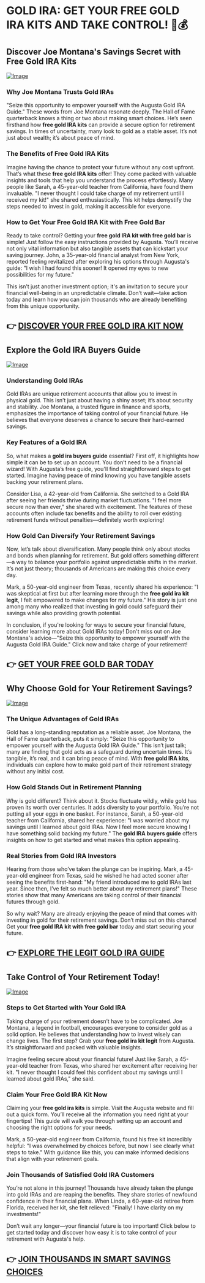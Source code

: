 # GOLD IRA: GET YOUR FREE GOLD IRA KITS AND TAKE CONTROL! 🌟💰

## Discover Joe Montana's Savings Secret with Free Gold IRA Kits

[![Image](https://apmaffiliates.com/creatives/Zero-IRA-Fees-Set-3-Coins-768x1024.jpg)](https://gchaffi.com/i4TOQyQQ)

### Why Joe Montana Trusts Gold IRAs  
"Seize this opportunity to empower yourself with the Augusta Gold IRA Guide." These words from Joe Montana resonate deeply. The Hall of Fame quarterback knows a thing or two about making smart choices. He’s seen firsthand how **free gold IRA kits** can provide a secure option for retirement savings. In times of uncertainty, many look to gold as a stable asset. It’s not just about wealth; it’s about peace of mind.

### The Benefits of Free Gold IRA Kits  
Imagine having the chance to protect your future without any cost upfront. That’s what these **free gold IRA kits** offer! They come packed with valuable insights and tools that help you understand the process effortlessly. Many people like Sarah, a 45-year-old teacher from California, have found them invaluable. "I never thought I could take charge of my retirement until I received my kit!" she shared enthusiastically. This kit helps demystify the steps needed to invest in gold, making it accessible for everyone.

### How to Get Your Free Gold IRA Kit with Free Gold Bar  
Ready to take control? Getting your **free gold IRA kit with free gold bar** is simple! Just follow the easy instructions provided by Augusta. You’ll receive not only vital information but also tangible assets that can kickstart your saving journey. John, a 35-year-old financial analyst from New York, reported feeling revitalized after exploring his options through Augusta's guide: "I wish I had found this sooner! It opened my eyes to new possibilities for my future."  

This isn’t just another investment option; it's an invitation to secure your financial well-being in an unpredictable climate. Don’t wait—take action today and learn how you can join thousands who are already benefiting from this unique opportunity.



## 👉 [DISCOVER YOUR FREE GOLD IRA KIT NOW](https://gchaffi.com/i4TOQyQQ)

## Explore the Gold IRA Buyers Guide

[![Image](https://apmaffiliates.com/creatives/FINAL_240408_MiniAd_Montana500x450.jpg)](https://gchaffi.com/i4TOQyQQ)

### Understanding Gold IRAs  
Gold IRAs are unique retirement accounts that allow you to invest in physical gold. This isn’t just about having a shiny asset; it’s about security and stability. Joe Montana, a trusted figure in finance and sports, emphasizes the importance of taking control of your financial future. He believes that everyone deserves a chance to secure their hard-earned savings.

### Key Features of a Gold IRA  
So, what makes a **gold ira buyers guide** essential? First off, it highlights how simple it can be to set up an account. You don’t need to be a financial wizard! With Augusta’s free guide, you'll find straightforward steps to get started. Imagine having peace of mind knowing you have tangible assets backing your retirement plans.

Consider Lisa, a 42-year-old from California. She switched to a Gold IRA after seeing her friends thrive during market fluctuations. "I feel more secure now than ever," she shared with excitement. The features of these accounts often include tax benefits and the ability to roll over existing retirement funds without penalties—definitely worth exploring!

### How Gold Can Diversify Your Retirement Savings  
Now, let’s talk about diversification. Many people think only about stocks and bonds when planning for retirement. But gold offers something different—a way to balance your portfolio against unpredictable shifts in the market. It’s not just theory; thousands of Americans are making this choice every day.

Mark, a 50-year-old engineer from Texas, recently shared his experience: "I was skeptical at first but after learning more through the **free gold ira kit legit**, I felt empowered to make changes for my future." His story is just one among many who realized that investing in gold could safeguard their savings while also providing growth potential.

In conclusion, if you're looking for ways to secure your financial future, consider learning more about Gold IRAs today! Don't miss out on Joe Montana's advice—"Seize this opportunity to empower yourself with the Augusta Gold IRA Guide." Click now and take charge of your retirement!



## 👉 [GET YOUR FREE GOLD BAR TODAY](https://gchaffi.com/i4TOQyQQ)

## Why Choose Gold for Your Retirement Savings?

[![Image](https://apmaffiliates.com/creatives/Zero-IRA-Fees-Set-3-Coins-480X320.jpg)](https://gchaffi.com/i4TOQyQQ)

### The Unique Advantages of Gold IRAs  
Gold has a long-standing reputation as a reliable asset. Joe Montana, the Hall of Fame quarterback, puts it simply: "Seize this opportunity to empower yourself with the Augusta Gold IRA Guide." This isn’t just talk; many are finding that gold acts as a safeguard during uncertain times. It’s tangible, it’s real, and it can bring peace of mind. With **free gold IRA kits**, individuals can explore how to make gold part of their retirement strategy without any initial cost.

### How Gold Stands Out in Retirement Planning  
Why is gold different? Think about it. Stocks fluctuate wildly, while gold has proven its worth over centuries. It adds diversity to your portfolio. You’re not putting all your eggs in one basket. For instance, Sarah, a 50-year-old teacher from California, shared her experience: "I was worried about my savings until I learned about gold IRAs. Now I feel more secure knowing I have something solid backing my future." The **gold IRA buyers guide** offers insights on how to get started and what makes this option appealing.

### Real Stories from Gold IRA Investors  
Hearing from those who’ve taken the plunge can be inspiring. Mark, a 45-year-old engineer from Texas, said he wished he had acted sooner after seeing the benefits first-hand: "My friend introduced me to gold IRAs last year. Since then, I’ve felt so much better about my retirement plans!" These stories show that many Americans are taking control of their financial futures through gold.

So why wait? Many are already enjoying the peace of mind that comes with investing in gold for their retirement savings. Don’t miss out on this chance! Get your **free gold IRA kit with free gold bar** today and start securing your future.



## 👉 [EXPLORE THE LEGIT GOLD IRA GUIDE](https://gchaffi.com/i4TOQyQQ)

## Take Control of Your Retirement Today!

[![Image](https://apmaffiliates.com/creatives/Zero-IRA-Fees-Set-3-Coins-300x250.jpg)](https://gchaffi.com/i4TOQyQQ)

### Steps to Get Started with Your Gold IRA
Taking charge of your retirement doesn’t have to be complicated. Joe Montana, a legend in football, encourages everyone to consider gold as a solid option. He believes that understanding how to invest wisely can change lives. The first step? Grab your **free gold ira kit legit** from Augusta. It’s straightforward and packed with valuable insights.

Imagine feeling secure about your financial future! Just like Sarah, a 45-year-old teacher from Texas, who shared her excitement after receiving her kit. "I never thought I could feel this confident about my savings until I learned about gold IRAs," she said. 

### Claim Your Free Gold IRA Kit Now  
Claiming your **free gold ira kits** is simple. Visit the Augusta website and fill out a quick form. You’ll receive all the information you need right at your fingertips! This guide will walk you through setting up an account and choosing the right options for your needs.

Mark, a 50-year-old engineer from California, found his free kit incredibly helpful: "I was overwhelmed by choices before, but now I see clearly what steps to take." With guidance like this, you can make informed decisions that align with your retirement goals.

### Join Thousands of Satisfied Gold IRA Customers  
You’re not alone in this journey! Thousands have already taken the plunge into gold IRAs and are reaping the benefits. They share stories of newfound confidence in their financial plans. When Linda, a 60-year-old retiree from Florida, received her kit, she felt relieved: "Finally! I have clarity on my investments!"

Don’t wait any longer—your financial future is too important! Click below to get started today and discover how easy it is to take control of your retirement with Augusta's help.



## 👉 [JOIN THOUSANDS IN SMART SAVINGS CHOICES](https://gchaffi.com/i4TOQyQQ)